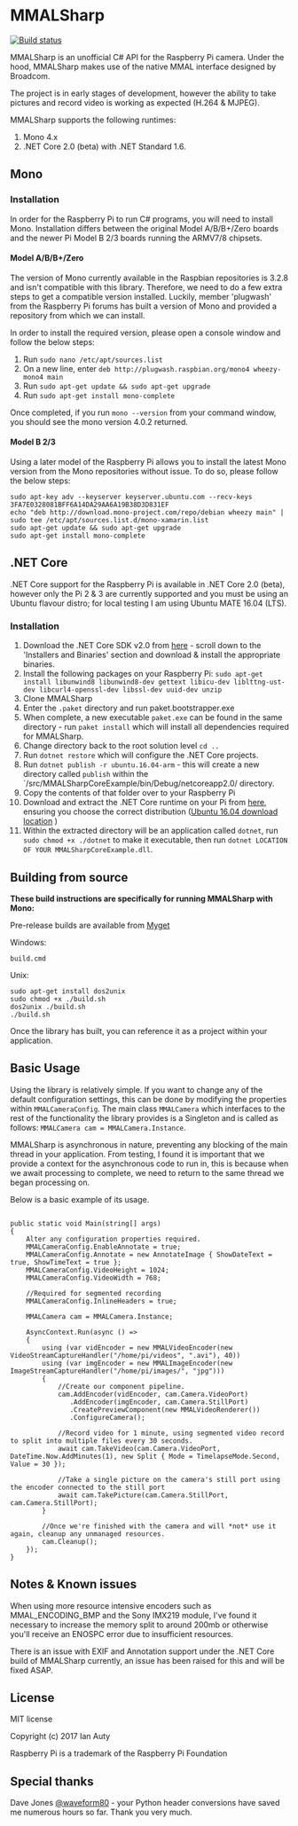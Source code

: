 # MMALSharp

[![Build status](https://ci.appveyor.com/api/projects/status/r3o4bqxektnulw7l?svg=true)](https://ci.appveyor.com/project/techyian/mmalsharp)

MMALSharp is an unofficial C# API for the Raspberry Pi camera. Under the hood, MMALSharp makes use of the native MMAL interface designed by Broadcom.

The project is in early stages of development, however the ability to take pictures and record video is working as expected (H.264 & MJPEG).

MMALSharp supports the following runtimes:

1. Mono 4.x 
2. .NET Core 2.0 (beta) with .NET Standard 1.6.


## Mono

### Installation

In order for the Raspberry Pi to run C# programs, you will need to install Mono. Installation differs between the original Model A/B/B+/Zero boards and
the newer Pi Model B 2/3 boards running the ARMV7/8 chipsets.

#### Model A/B/B+/Zero

The version of Mono currently available in the Raspbian repositories is 3.2.8 and isn't compatible with this library. Therefore, we need to do a few
extra steps to get a compatible version installed. Luckily, member 'plugwash' from the Raspberry Pi forums has built a version of Mono and provided a
repository from which we can install.

In order to install the required version, please open a console window and follow the below steps:

1. Run `sudo nano /etc/apt/sources.list`
2. On a new line, enter `deb http://plugwash.raspbian.org/mono4 wheezy-mono4 main`
3. Run `sudo apt-get update && sudo apt-get upgrade`
4. Run `sudo apt-get install mono-complete`

Once completed, if you run `mono --version` from your command window, you should see the mono version 4.0.2 returned.

#### Model B 2/3

Using a later model of the Raspberry Pi allows you to install the latest Mono version from the Mono repositories without issue. To do so, please follow the below steps:

```
sudo apt-key adv --keyserver keyserver.ubuntu.com --recv-keys 3FA7E0328081BFF6A14DA29AA6A19B38D3D831EF
echo "deb http://download.mono-project.com/repo/debian wheezy main" | sudo tee /etc/apt/sources.list.d/mono-xamarin.list
sudo apt-get update && sudo apt-get upgrade
sudo apt-get install mono-complete
```

## .NET Core

.NET Core support for the Raspberry Pi is available in .NET Core 2.0 (beta), however only the Pi 2 & 3 are currently supported and you must be using an Ubuntu flavour distro; for local testing I am using Ubuntu MATE 16.04 (LTS).
 
### Installation
 
1. Download the .NET Core SDK v2.0 from [here](https://github.com/dotnet/cli) - scroll down to the 'Installers and Binaries' section and download & install the appropriate binaries.
2. Install the following packages on your Raspberry Pi: `sudo apt-get install libunwind8 libunwind8-dev gettext libicu-dev liblttng-ust-dev libcurl4-openssl-dev libssl-dev uuid-dev unzip`
3. Clone MMALSharp
4. Enter the `.paket` directory and run paket.bootstrapper.exe
5. When complete, a new executable `paket.exe` can be found in the same directory - run `paket install` which will install all dependencies required for MMALSharp.
6. Change directory back to the root solution level `cd ..`
7. Run `dotnet restore` which will configure the .NET Core projects.
8. Run `dotnet publish -r ubuntu.16.04-arm` - this will create a new directory called `publish` within the `/src/MMALSharpCoreExample/bin/Debug/netcoreapp2.0/ directory.
9. Copy the contents of that folder over to your Raspberry Pi
10. Download and extract the .NET Core runtime on your Pi from [here](https://github.com/dotnet/core-setup#daily-builds), ensuring you choose the correct distribution ([Ubuntu 16.04 download location](https://dotnetcli.blob.core.windows.net/dotnet/master/Binaries/Latest/dotnet-ubuntu.16.04-arm.latest.tar.gz) )
11. Within the extracted directory will be an application called `dotnet`, run `sudo chmod +x ./dotnet` to make it executable, then run `dotnet LOCATION OF YOUR MMALSharpCoreExample.dll`.


## Building from source

**These build instructions are specifically for running MMALSharp with Mono:**

Pre-release builds are available from [Myget](https://www.myget.org/gallery/mmalsharp)

Windows:

`build.cmd`

Unix:

```
sudo apt-get install dos2unix
sudo chmod +x ./build.sh
dos2unix ./build.sh
./build.sh
```

Once the library has built, you can reference it as a project within your application.

## Basic Usage

Using the library is relatively simple. If you want to change any of the default configuration settings, this can be done by modifying the 
properties within `MMALCameraConfig`. The main class `MMALCamera` which interfaces to the rest of the functionality the library provides is 
a Singleton and is called as follows: `MMALCamera cam = MMALCamera.Instance`.

MMALSharp is asynchronous in nature, preventing any blocking of the main thread in your application. From testing, I found it is important that we provide a context
for the asynchronous code to run in, this is because when we await processing to complete, we need to return to the same thread we began processing on.

Below is a basic example of its usage.

```

public static void Main(string[] args)
{
    Alter any configuration properties required.         
    MMALCameraConfig.EnableAnnotate = true;
    MMALCameraConfig.Annotate = new AnnotateImage { ShowDateText = true, ShowTimeText = true };
	MMALCameraConfig.VideoHeight = 1024;
    MMALCameraConfig.VideoWidth = 768;
		
	//Required for segmented recording
	MMALCameraConfig.InlineHeaders = true;
		
    MMALCamera cam = MMALCamera.Instance;
                                    
	AsyncContext.Run(async () =>
	{
		using (var vidEncoder = new MMALVideoEncoder(new VideoStreamCaptureHandler("/home/pi/videos", ".avi"), 40))
		using (var imgEncoder = new MMALImageEncoder(new ImageStreamCaptureHandler("/home/pi/images/", "jpg")))
		{
			//Create our component pipeline.         
			cam.AddEncoder(vidEncoder, cam.Camera.VideoPort)
			   .AddEncoder(imgEncoder, cam.Camera.StillPort)
			   .CreatePreviewComponent(new MMALVideoRenderer())
			   .ConfigureCamera();

			//Record video for 1 minute, using segmented video record to split into multiple files every 30 seconds.
			await cam.TakeVideo(cam.Camera.VideoPort, DateTime.Now.AddMinutes(1), new Split { Mode = TimelapseMode.Second, Value = 30 });

			//Take a single picture on the camera's still port using the encoder connected to the still port
			await cam.TakePicture(cam.Camera.StillPort, cam.Camera.StillPort);
		}
						
		//Once we're finished with the camera and will *not* use it again, cleanup any unmanaged resources.
		cam.Cleanup();                
	});		
}

```

## Notes & Known issues

When using more resource intensive encoders such as MMAL_ENCODING_BMP and the Sony IMX219 module, I've found it necessary to increase the memory split
to around 200mb or otherwise you'll receive an ENOSPC error due to insufficient resources.

There is an issue with EXIF and Annotation support under the .NET Core build of MMALSharp currently, an issue has been raised for this and will be fixed ASAP.

## License

MIT license 

Copyright (c) 2017 Ian Auty

Raspberry Pi is a trademark of the Raspberry Pi Foundation

## Special thanks

Dave Jones [@waveform80](https://github.com/waveform80) - your Python header conversions have saved me numerous hours so far. 
Thank you very much.
